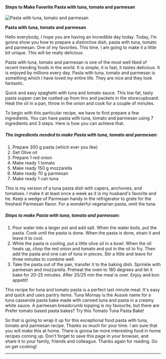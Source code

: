             

#### Steps to Make Favorite Pasta with tuna, tomato and parmesan

![Pasta with tuna, tomato and parmesan](https://img-global.cpcdn.com/recipes/5c0c7e865e60df57/751x532cq70/pasta-with-tuna-tomato-and-parmesan-recipe-main-photo.jpg)

**Pasta with tuna, tomato and parmesan**

Hello everybody, I hope you are having an incredible day today. Today, I’m gonna show you how to prepare a distinctive dish, pasta with tuna, tomato and parmesan. One of my favorites. This time, I am going to make it a little bit unique. This will be really delicious.

Pasta with tuna, tomato and parmesan is one of the most well liked of recent trending foods in the world. It is simple, it is fast, it tastes delicious. It is enjoyed by millions every day. Pasta with tuna, tomato and parmesan is something which I have loved my entire life. They are nice and they look fantastic.

Quick and easy spaghetti with tuna and tomato sauce. This low fat, tasty pasta supper can be rustled up from tins and packets in the storecupboard. Heat the oil in a pan, throw in the onion and cook for a couple of minutes.

To begin with this particular recipe, we have to first prepare a few ingredients. You can have pasta with tuna, tomato and parmesan using 7 ingredients and 3 steps. Here is how you can achieve that.

##### The ingredients needed to make Pasta with tuna, tomato and parmesan:

1.  Prepare 300 g pasta (which ever you like)
2.  Get Olive oil
3.  Prepare 1 red onion
4.  Make ready 1 tomato
5.  Make ready 150 g mozzarella
6.  Make ready 70 g parmesan
7.  Make ready 1 can tuna

This is my version of a tuna pasta dish with capers, anchovies, and tomatoes. I make it at least once a week as it is my husband's favorite and he. Keep a wedge of Parmesan handy in the refrigerator to grate for the freshest Parmesan flavor. For a wonderful vegetarian pasta, omit the tuna.

##### Steps to make Pasta with tuna, tomato and parmesan:

1.  Pour water into a larger pot and add salt. When the water boils, put the pasta. Cook until the pasta is done. When the pasta is done, strain it and leave it to cool.
2.  While the pasta is cooling, put a little olive oil in a bowl. When the oil heats up, chop the red onion and tomato and put in the oil to fry. Then add the pasta and one can of tuna in pieces. Stir a little and leave for three minutes to combine well.
3.  Take the pasta out of the pan, transfer it to the baking dish. Sprinkle with parmesan and mozzarella. Preheat the oven to 180 degrees and let it bake for 20-25 minutes. After 20/25 min the meal is over. Enjoy and bon appetit!

This recipe for tuna and tomato pasta is a perfect last minute meal. It's easy and quick and uses pantry items. Tuna Mornay is the Aussie name for a tuna casserole pasta bake made with canned tuna and pasta in a creamy white sauce. A parmesan breadcrumb topping is my favourite, but there are Prefer tomato based pasta bakes? Try this Tomato Tuna Pasta Bake!

So that is going to wrap it up for this exceptional food pasta with tuna, tomato and parmesan recipe. Thanks so much for your time. I am sure that you will make this at home. There is gonna be more interesting food in home recipes coming up. Don’t forget to save this page in your browser, and share it to your family, friends and colleague. Thanks again for reading. Go on get cooking!

* * *